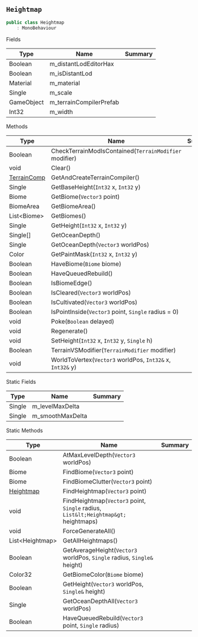 ## `Heightmap`

```csharp
public class Heightmap
    : MonoBehaviour

```

Fields

| Type | Name | Summary | 
| --- | --- | --- | 
| Boolean | m_distantLodEditorHax |  | 
| Boolean | m_isDistantLod |  | 
| Material | m_material |  | 
| Single | m_scale |  | 
| GameObject | m_terrainCompilerPrefab |  | 
| Int32 | m_width |  | 


Methods

| Type | Name | Summary | 
| --- | --- | --- | 
| Boolean | CheckTerrainModIsContained(`TerrainModifier` modifier) |  | 
| void | Clear() |  | 
| [TerrainComp](./TerrainComp.md) | GetAndCreateTerrainCompiler() |  | 
| Single | GetBaseHeight(`Int32` x, `Int32` y) |  | 
| Biome | GetBiome(`Vector3` point) |  | 
| BiomeArea | GetBiomeArea() |  | 
| List&lt;Biome&gt; | GetBiomes() |  | 
| Single | GetHeight(`Int32` x, `Int32` y) |  | 
| Single[] | GetOceanDepth() |  | 
| Single | GetOceanDepth(`Vector3` worldPos) |  | 
| Color | GetPaintMask(`Int32` x, `Int32` y) |  | 
| Boolean | HaveBiome(`Biome` biome) |  | 
| Boolean | HaveQueuedRebuild() |  | 
| Boolean | IsBiomeEdge() |  | 
| Boolean | IsCleared(`Vector3` worldPos) |  | 
| Boolean | IsCultivated(`Vector3` worldPos) |  | 
| Boolean | IsPointInside(`Vector3` point, `Single` radius = 0) |  | 
| void | Poke(`Boolean` delayed) |  | 
| void | Regenerate() |  | 
| void | SetHeight(`Int32` x, `Int32` y, `Single` h) |  | 
| Boolean | TerrainVSModifier(`TerrainModifier` modifier) |  | 
| void | WorldToVertex(`Vector3` worldPos, `Int32&` x, `Int32&` y) |  | 


Static Fields

| Type | Name | Summary | 
| --- | --- | --- | 
| Single | m_levelMaxDelta |  | 
| Single | m_smoothMaxDelta |  | 


Static Methods

| Type | Name | Summary | 
| --- | --- | --- | 
| Boolean | AtMaxLevelDepth(`Vector3` worldPos) |  | 
| Biome | FindBiome(`Vector3` point) |  | 
| Biome | FindBiomeClutter(`Vector3` point) |  | 
| [Heightmap](./Heightmap.md) | FindHeightmap(`Vector3` point) |  | 
| void | FindHeightmap(`Vector3` point, `Single` radius, `List&lt;Heightmap&gt;` heightmaps) |  | 
| void | ForceGenerateAll() |  | 
| List&lt;Heightmap&gt; | GetAllHeightmaps() |  | 
| Boolean | GetAverageHeight(`Vector3` worldPos, `Single` radius, `Single&` height) |  | 
| Color32 | GetBiomeColor(`Biome` biome) |  | 
| Boolean | GetHeight(`Vector3` worldPos, `Single&` height) |  | 
| Single | GetOceanDepthAll(`Vector3` worldPos) |  | 
| Boolean | HaveQueuedRebuild(`Vector3` point, `Single` radius) |  | 


